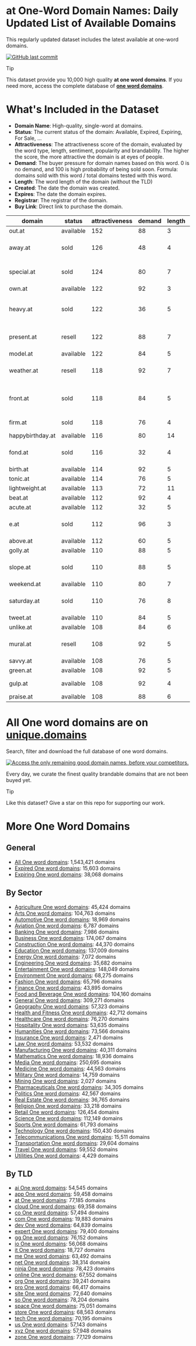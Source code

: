 
# **at One-Word Domain Names**: Daily Updated List of Available Domains

This regularly updated dataset includes the latest available at one-word domains.

[![GitHub last commit](https://img.shields.io/github/last-commit/UniqueDomains/at-oneword-domains.svg?style=flat)]() 

> [!TIP]
> This dataset provide you 10,000 high quality **at one word domains**.
> If you need more, access the complete database of **[one word domains](https://unique.domains?utm_source=github&utm_medium=dataset&utm_campaign=at&utm_content=description.top)**.

# What's Included in the Dataset

- **Domain Name**: High-quality, single-word at domains.
- **Status**: The current status of the domain: Available, Expired, Expiring, For Sale, ...
- **Attractiveness**: The attractiveness score of the domain, evaluated by the word type, length, sentiment, popularity and brandability. The higher the score, the more attractive the domain is at eyes of people.
- **Demand**: The buyer pressure for domain names based on this word. 0 is no demand, and 100 is high probability of being sold soon. Formula: domains sold with this word / total domains tested with this word.
- **Length**: The word length of the domain (without the TLD)
- **Created**: The date the domain was created.
- **Expires**: The date the domain expires.
- **Registrar**: The registrar of the domain.
- **Buy Link**: Direct link to purchase the domain.

| domain           | status    | attractiveness | demand | length | created | expires | registrar                                                             | sectors                                            |
| ---------------- | --------- | -------------- | ------ | ------ | ------- | ------- | --------------------------------------------------------------------- | -------------------------------------------------- |
| out.at           | available | 152            | 88     | 3      |         |         |                                                                       | Business,General,Media,Technology                  |
| away.at          | sold      | 126            | 48     | 4      |         |         | Domainers Registrar AG ( https://nic.at/registrar/668 )               | Business,Media,Travel                              |
| special.at       | sold      | 124            | 80     | 7      |         |         | GoDaddy.com, LLC ( https://nic.at/registrar/693 )                     | Business,Media,Retail                              |
| own.at           | available | 122            | 92     | 3      |         |         |                                                                       | Business,Finance,Real Estate                       |
| heavy.at         | sold      | 122            | 36     | 5      |         |         | CSL Computer Service Langenbach GmbH ( https://nic.at/registrar/612 ) | Business,Media,Technology                          |
| present.at       | resell    | 122            | 88     | 7      |         |         | EWBCD GmbH ( https://nic.at/registrar/750 )                           | Business,Education,Media                           |
| model.at         | available | 122            | 84     | 5      |         |         |                                                                       | Business,Fashion,Technology                        |
| weather.at       | resell    | 118            | 92     | 7      |         |         | InterNetX GmbH ( https://nic.at/registrar/80 )                        | Environment,Media,Travel                           |
| front.at         | sold      | 118            | 84     | 5      |         |         | Hosting concepts B.V. / Registrar.eu ( https://nic.at/registrar/648 ) | Business,General,Media,Technology                  |
| firm.at          | sold      | 118            | 76     | 4      |         |         | registrant:     IISP622845-NICAT                                      | Business,Finance,Law                               |
| happybirthday.at | available | 116            | 80     | 14     |         |         |                                                                       | Entertainment,Retail                               |
| fond.at          | sold      | 116            | 32     | 4      |         |         | easyname GmbH ( https://nic.at/registrar/414 )                        | General,Hospitality,Retail                         |
| birth.at         | available | 114            | 92     | 5      |         |         |                                                                       | Healthcare,Humanities,Medicine                     |
| tonic.at         | available | 114            | 76     | 5      |         |         |                                                                       | Health and Fitness,Medicine,Science                |
| lightweight.at   | available | 113            | 72     | 11     |         |         |                                                                       | Automotive,Sports,Technology                       |
| beat.at          | available | 112            | 92     | 4      |         |         |                                                                       | Media,Sports                                       |
| acute.at         | available | 112            | 32     | 5      |         |         |                                                                       | Mathematics,Medicine,Science                       |
| e.at             | sold      | 112            | 96     | 3      |         |         | MarkMonitor Inc. ( https://nic.at/registrar/434 )                     | Food and Beverage,Health and Fitness,Hospitality   |
| above.at         | available | 112            | 60     | 5      |         |         |                                                                       | Business                                           |
| golly.at         | available | 110            | 88     | 5      |         |         |                                                                       | Arts,Media                                         |
| slope.at         | sold      | 110            | 88     | 5      |         |         | InterNetX GmbH ( https://nic.at/registrar/80 )                        | Construction,Engineering,Geography                 |
| weekend.at       | available | 110            | 80     | 7      |         |         |                                                                       | Entertainment,Hospitality,Travel                   |
| saturday.at      | sold      | 110            | 76     | 8      |         |         | NETIM ( https://nic.at/registrar/586 )                                | Entertainment                                      |
| tweet.at         | available | 110            | 84     | 5      |         |         |                                                                       | Entertainment,Media,Technology                     |
| unlike.at        | available | 108            | 84     | 6      |         |         |                                                                       | Business,Technology                                |
| mural.at         | resell    | 108            | 92     | 5      |         |         | InterNetX GmbH ( https://nic.at/registrar/80 )                        | Arts                                               |
| savvy.at         | available | 108            | 76     | 5      |         |         |                                                                       | Business,Media,Technology                          |
| green.at         | available | 108            | 92     | 5      |         |         |                                                                       | Agriculture,Environment,Real Estate                |
| gulp.at          | available | 108            | 92     | 4      |         |         |                                                                       | Entertainment,Food and Beverage,Health and Fitness |
| praise.at        | available | 108            | 88     | 6      |         |         |                                                                       | Humanities,Media,Religion                          |

# All One word domains are on [unique.domains](https://unique.domains?utm_source=github&utm_medium=dataset&utm_campaign=at&utm_content=description.bottom)

Search, filter and download the full database of one word domains.

[![Access the only remaining good domain names, before your competitors.](https://github.com/UniqueDomains/at-oneword-domains/blob/main/unique.domains.jpg?raw=true)](https://unique.domains?utm_source=github&utm_medium=dataset&utm_campaign=at&utm_content=description.image)

Every day, we curate the finest quality brandable domains that are not been buyed yet.

> [!TIP]
> Like this dataset? Give a star on this repo for supporting our work.

# More One Word Domains

## General

- [All One word domains](https://github.com/UniqueDomains/oneword-domains): 1,543,421 domains
- [Expired One word domains](https://github.com/UniqueDomains/expired-oneword-domains): 15,603 domains
- [Expiring One word domains](https://github.com/UniqueDomains/expiring-oneword-domains): 38,068 domains
## By Sector

- [Agriculture One word domains](https://github.com/UniqueDomains/agriculture-oneword-domains): 45,424 domains
- [Arts One word domains](https://github.com/UniqueDomains/arts-oneword-domains): 104,763 domains
- [Automotive One word domains](https://github.com/UniqueDomains/automotive-oneword-domains): 18,969 domains
- [Aviation One word domains](https://github.com/UniqueDomains/aviation-oneword-domains): 6,787 domains
- [Banking One word domains](https://github.com/UniqueDomains/banking-oneword-domains): 7,986 domains
- [Business One word domains](https://github.com/UniqueDomains/business-oneword-domains): 174,067 domains
- [Construction One word domains](https://github.com/UniqueDomains/construction-oneword-domains): 44,370 domains
- [Education One word domains](https://github.com/UniqueDomains/education-oneword-domains): 137,009 domains
- [Energy One word domains](https://github.com/UniqueDomains/energy-oneword-domains): 7,072 domains
- [Engineering One word domains](https://github.com/UniqueDomains/engineering-oneword-domains): 35,682 domains
- [Entertainment One word domains](https://github.com/UniqueDomains/entertainment-oneword-domains): 148,049 domains
- [Environment One word domains](https://github.com/UniqueDomains/environment-oneword-domains): 68,275 domains
- [Fashion One word domains](https://github.com/UniqueDomains/fashion-oneword-domains): 65,796 domains
- [Finance One word domains](https://github.com/UniqueDomains/finance-oneword-domains): 43,895 domains
- [Food and Beverage One word domains](https://github.com/UniqueDomains/food-and-beverage-oneword-domains): 104,160 domains
- [General One word domains](https://github.com/UniqueDomains/general-oneword-domains): 309,271 domains
- [Geography One word domains](https://github.com/UniqueDomains/geography-oneword-domains): 57,323 domains
- [Health and Fitness One word domains](https://github.com/UniqueDomains/health-and-fitness-oneword-domains): 42,712 domains
- [Healthcare One word domains](https://github.com/UniqueDomains/healthcare-oneword-domains): 76,270 domains
- [Hospitality One word domains](https://github.com/UniqueDomains/hospitality-oneword-domains): 53,635 domains
- [Humanities One word domains](https://github.com/UniqueDomains/humanities-oneword-domains): 73,566 domains
- [Insurance One word domains](https://github.com/UniqueDomains/insurance-oneword-domains): 2,471 domains
- [Law One word domains](https://github.com/UniqueDomains/law-oneword-domains): 53,532 domains
- [Manufacturing One word domains](https://github.com/UniqueDomains/manufacturing-oneword-domains): 40,311 domains
- [Mathematics One word domains](https://github.com/UniqueDomains/mathematics-oneword-domains): 18,936 domains
- [Media One word domains](https://github.com/UniqueDomains/media-oneword-domains): 250,695 domains
- [Medicine One word domains](https://github.com/UniqueDomains/medicine-oneword-domains): 44,563 domains
- [Military One word domains](https://github.com/UniqueDomains/military-oneword-domains): 14,759 domains
- [Mining One word domains](https://github.com/UniqueDomains/mining-oneword-domains): 2,027 domains
- [Pharmaceuticals One word domains](https://github.com/UniqueDomains/pharmaceuticals-oneword-domains): 34,305 domains
- [Politics One word domains](https://github.com/UniqueDomains/politics-oneword-domains): 42,567 domains
- [Real Estate One word domains](https://github.com/UniqueDomains/real-estate-oneword-domains): 36,765 domains
- [Religion One word domains](https://github.com/UniqueDomains/religion-oneword-domains): 33,218 domains
- [Retail One word domains](https://github.com/UniqueDomains/retail-oneword-domains): 126,454 domains
- [Science One word domains](https://github.com/UniqueDomains/science-oneword-domains): 112,149 domains
- [Sports One word domains](https://github.com/UniqueDomains/sports-oneword-domains): 61,793 domains
- [Technology One word domains](https://github.com/UniqueDomains/technology-oneword-domains): 150,430 domains
- [Telecommunications One word domains](https://github.com/UniqueDomains/telecommunications-oneword-domains): 15,511 domains
- [Transportation One word domains](https://github.com/UniqueDomains/transportation-oneword-domains): 29,604 domains
- [Travel One word domains](https://github.com/UniqueDomains/travel-oneword-domains): 59,552 domains
- [Utilities One word domains](https://github.com/UniqueDomains/utilities-oneword-domains): 4,429 domains
## By TLD

- [ai One word domains](https://github.com/UniqueDomains/ai-oneword-domains): 54,545 domains
- [app One word domains](https://github.com/UniqueDomains/app-oneword-domains): 59,458 domains
- [at One word domains](https://github.com/UniqueDomains/at-oneword-domains): 77,185 domains
- [cloud One word domains](https://github.com/UniqueDomains/cloud-oneword-domains): 69,358 domains
- [co One word domains](https://github.com/UniqueDomains/co-oneword-domains): 57,494 domains
- [com One word domains](https://github.com/UniqueDomains/com-oneword-domains): 19,883 domains
- [dev One word domains](https://github.com/UniqueDomains/dev-oneword-domains): 64,839 domains
- [expert One word domains](https://github.com/UniqueDomains/expert-oneword-domains): 79,400 domains
- [gg One word domains](https://github.com/UniqueDomains/gg-oneword-domains): 76,152 domains
- [io One word domains](https://github.com/UniqueDomains/io-oneword-domains): 56,068 domains
- [it One word domains](https://github.com/UniqueDomains/it-oneword-domains): 18,727 domains
- [me One word domains](https://github.com/UniqueDomains/me-oneword-domains): 63,492 domains
- [net One word domains](https://github.com/UniqueDomains/net-oneword-domains): 38,314 domains
- [ninja One word domains](https://github.com/UniqueDomains/ninja-oneword-domains): 78,423 domains
- [online One word domains](https://github.com/UniqueDomains/online-oneword-domains): 67,552 domains
- [org One word domains](https://github.com/UniqueDomains/org-oneword-domains): 39,241 domains
- [pro One word domains](https://github.com/UniqueDomains/pro-oneword-domains): 66,417 domains
- [site One word domains](https://github.com/UniqueDomains/site-oneword-domains): 72,640 domains
- [so One word domains](https://github.com/UniqueDomains/so-oneword-domains): 78,204 domains
- [space One word domains](https://github.com/UniqueDomains/space-oneword-domains): 75,051 domains
- [store One word domains](https://github.com/UniqueDomains/store-oneword-domains): 68,563 domains
- [tech One word domains](https://github.com/UniqueDomains/tech-oneword-domains): 70,195 domains
- [us One word domains](https://github.com/UniqueDomains/us-oneword-domains): 57,143 domains
- [xyz One word domains](https://github.com/UniqueDomains/xyz-oneword-domains): 57,948 domains
- [zone One word domains](https://github.com/UniqueDomains/zone-oneword-domains): 77,129 domains
        